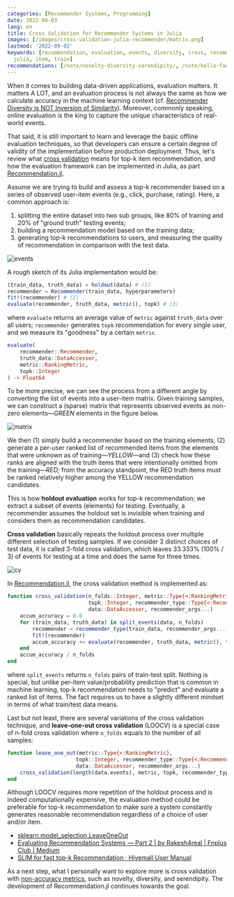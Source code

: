 ```yaml
---
categories: [Recommender Systems, Programming]
date: 2022-04-03
lang: en
title: Cross Validation for Recommender Systems in Julia
images: [/images/cross-validation-julia-recommender/matrix.png]
lastmod: '2022-09-02'
keywords: [recommendation, evaluation, events, diversity, cross, recommender, validation,
  julia, item, train]
recommendations: [/note/novelty-diversity-serendipity/, /note/hello-faust/, /note/juliacon-2022/]
---
```


When it comes to building data-driven applications, evaluation matters. It matters A LOT, and an evaluation process is not always the same as how we calculate accuracy in the machine learning context (cf. [Recommender Diversity is NOT Inversion of Similarity](/note/recommender-diversity/)). Moreover, commonly speaking, online evaluation is the king to capture the unique characteristics of real-world events.

That said, it is still important to learn and leverage the basic offline evaluation techniques, so that developers can ensure a certain degree of validity of the implementation before production deployment. Thus, let's review what [cross validation](https://en.wikipedia.org/wiki/Cross-validation) means for top-k item recommendation, and how the evaluation framework can be implemented in Julia, as part [Recommendation.jl](https://github.com/takuti/Recommendation.jl).

Assume we are trying to build and assess a top-k recommender based on a series of observed user-item events (e.g., click, purchase, rating). Here, a common approach is:

1. splitting the entire dataset into two sub groups, like 80% of training and 20% of "ground truth" testing events;
2. building a recommendation model based on the training data;
3. generating top-k recommendations to users, and measuring the quality of recommendation in comparison with the test data.

![events](/images/cross-validation-julia-recommender/events.png)

A rough sketch of its Julia implementation would be:

```julia
(train_data, truth_data) = holdout(data) # (1)
recommender = Recommender(train_data, hyperparameters)
fit!(recommender) # (2)
evaluate(recommender, truth_data, metric(), topk) # (3)
```

where `evaluate` returns an average value of `metric` against `truth_data` over all users; `recommender` generates `topk` recommendation for every single user, and we measure its "goodness" by a certain `metric`.

```julia
evaluate(
    recommender::Recommender,
    truth_data::DataAccessor,
    metric::RankingMetric,
    topk::Integer
) -> Float64
```

To be more precise, we can see the process from a different angle by converting the list of events into a user-item matrix. Given training samples, we can construct a (sparse) matrix that represents observed events as non-zero elements&mdash;*GREEN* elements in the figure below.

![matrix](/images/cross-validation-julia-recommender/matrix.png)

We then (1) simply build a recommender based on the training elements, (2) generate a per-user ranked list of recommended items from the elements that were unknown as of training&mdash;*YELLOW*&mdash;and (3) check how these ranks are aligned with the truth items that were intentionally omitted from the training&mdash;*RED;* from the accuracy standpoint, the RED truth items must be ranked relatively higher among the YELLOW recommendation candidates.

This is how **holdout evaluation** works for top-k recommendation; we extract a subset of events (elements) for testing. Eventually, a recommender assumes the holdout set is invisible when training and considers them as recommendation candidates.

**Cross validation** basically repeats the holdout process over multiple different selection of testing samples. If we consider 3 distinct choices of test data, it is called 3-fold cross validation, which leaves 33.333% (100% / 3) of events for testing at a time and does the same for three times.

![cv](/images/cross-validation-julia-recommender/cv.png)

In [Recommendation.jl](https://github.com/takuti/Recommendation.jl/blob/6082408aee29b4a5698dba0fbd1dbe450bd32699/src/evaluation/cross_validation.jl#L3-L14), the cross validation method is implemented as:

```julia
function cross_validation(n_folds::Integer, metric::Type{<:RankingMetric},
                          topk::Integer, recommender_type::Type{<:Recommender},
                          data::DataAccessor, recommender_args...)
    accum_accuracy = 0.0
    for (train_data, truth_data) in split_events(data, n_folds)
        recommender = recommender_type(train_data, recommender_args...)
        fit!(recommender)
        accum_accuracy += evaluate(recommender, truth_data, metric(), topk)
    end
    accum_accuracy / n_folds
end
```

where `split_events` returns `n_folds` pairs of train-test split. Nothing is special, but unlike per-item value/probability prediction that is common in machine learning, top-k recommendation needs to "predict" and evaluate a ranked list of items. The fact requires us to have a slightly different mindset in terms of what train/test data means.

Last but not least, there are several variations of the cross validation technique, and **leave-one-out cross validation** (LOOCV) is a special case of n-fold cross validation where `n_folds` equals to the number of all samples:

```julia
function leave_one_out(metric::Type{<:RankingMetric},
                      topk::Integer, recommender_type::Type{<:Recommender},
                      data::DataAccessor, recommender_args...)
    cross_validation(length(data.events), metric, topk, recommender_type, data, recommender_args...)
end
```

Although LOOCV requires more repetition of the holdout process and is indeed computationally expensive, the evaluation method could be preferable for top-k recommendation to make sure a system constantly generates reasonable recommendation regardless of a choice of user and/or item.

- [sklearn.model_selection.LeaveOneOut](https://scikit-learn.org/stable/modules/generated/sklearn.model_selection.LeaveOneOut.html)
- [Evaluating Recommendation Systems — Part 2 | by Rakesh4real | Fnplus Club | Medium](https://medium.com/fnplus/evaluating-recommender-systems-with-python-code-ae0c370c90be)
- [SLIM for fast top-k Recommendation · Hivemall User Manual](https://hivemall.incubator.apache.org/userguide/recommend/movielens_slim.html)

As a next step, what I personally want to explore more is cross validation with [non-accuracy metrics](/note/recommender-diversity/), such as novelty, diversity, and serendipity. The development of Recommendation.jl continues towards the goal.
